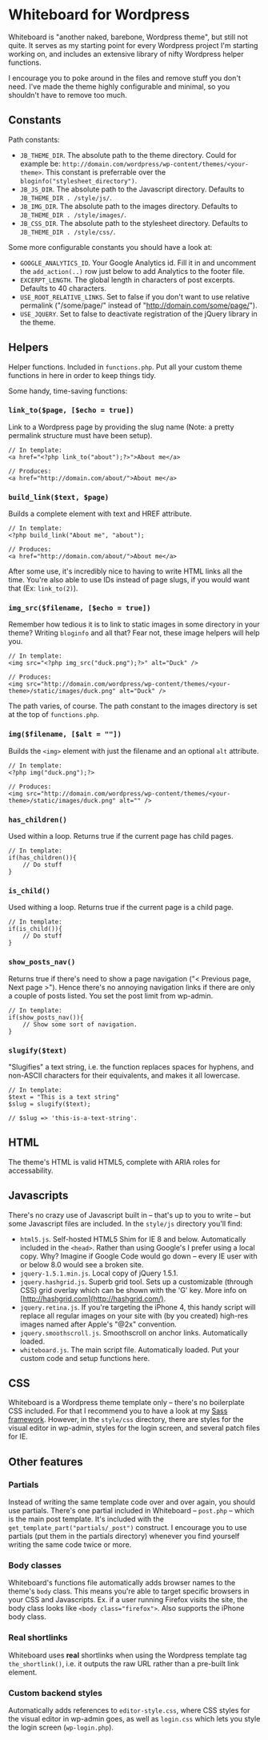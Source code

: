 # Whiteboard for Wordpress

Whiteboard is "another naked, barebone, Wordpress theme", but still not quite. It serves as my starting point for every Wordpress project I'm starting working on, and includes an extensive library of nifty Wordpress helper functions.

I encourage you to poke around in the files and remove stuff you don't need. I've made the theme highly configurable and minimal, so you shouldn't have to remove too much.

## Constants

Path constants:

- `JB_THEME_DIR`. The absolute path to the theme directory. Could for example be: `http://domain.com/wordpress/wp-content/themes/<your-theme>`. This constant is preferrable over the `bloginfo("stylesheet_directory")`.
- `JB_JS_DIR`. The absolute path to the Javascript directory. Defaults to `JB_THEME_DIR . /style/js/`.
- `JB_IMG_DIR`. The absolute path to the images directory. Defaults to `JB_THEME_DIR . /style/images/`.
- `JB_CSS_DIR`. The absolute path to the stylesheet directory. Defaults to `JB_THEME_DIR . /style/css/`.

Some more configurable constants you should have a look at:

- `GOOGLE_ANALYTICS_ID`. Your Google Analytics id. Fill it in and uncomment the `add_action(..)` row just below to add Analytics to the footer file.
- `EXCERPT_LENGTH`. The global length in characters of post excerpts. Defaults to 40 characters.
- `USE_ROOT_RELATIVE_LINKS`. Set to false if you don't want to use relative permalink ("/some/page/" instead of "http://domain.com/some/page/").
- `USE_JQUERY`. Set to false to deactivate registration of the jQuery library in the theme.


## Helpers

Helper functions. Included in `functions.php`. Put all your custom theme functions in here in order to keep things tidy. 

Some handy, time-saving functions:

### `link_to($page, [$echo = true])`

Link to a Wordpress page by providing the slug name (Note: a pretty permalink structure must have been setup).
	
	// In template:
	<a href="<?php link_to("about");?>">About me</a>
	
	// Produces:
	<a href="http://domain.com/about/">About me</a>

### `build_link($text, $page)`

Builds a complete <a> element with text and HREF attribute.

	// In template:
	<?php build_link("About me", "about");
	
	// Produces:
	<a href="http://domain.com/about/">About me</a>

After some use, it's incredibly nice to having to write HTML links all the time. You're also able to use IDs instead of page slugs, if you would want that (Ex: `link_to(2)`).

### `img_src($filename, [$echo = true])`

Remember how tedious it is to link to static images in some directory in your theme? Writing `bloginfo` and all that? Fear not, these image helpers will help you.

	// In template:
	<img src="<?php img_src("duck.png");?>" alt="Duck" />
	
	// Produces:
	<img src="http://domain.com/wordpress/wp-content/themes/<your-theme>/static/images/duck.png" alt="Duck" />

The path varies, of course. The path constant to the images directory is set at the top of `functions.php`.

### `img($filename, [$alt = ""])`

Builds the `<img>` element with just the filename and an optional `alt` attribute.

	// In template:
	<?php img("duck.png");?>
	
	// Produces:
	<img src="http://domain.com/wordpress/wp-content/themes/<your-theme>/static/images/duck.png" alt="" />


### `has_children()`

Used within a loop. Returns true if the current page has child pages.

	// In template:
	if(has_children()){
		// Do stuff
	}

### `is_child()`

Used withing a loop. Returns true if the current page is a child page.

	// In template:
	if(is_child()){
		// Do stuff
	}

### `show_posts_nav()`

Returns true if there's need to show a page navigation ("< Previous page, Next page >"). Hence there's no annoying navigation links if there are only a couple of posts listed. You set the post limit from wp-admin.

	// In template:
	if(show_posts_nav()){
		// Show some sort of navigation.
	}
	
### `slugify($text)`

"Slugifies" a text string, i.e. the function replaces spaces for hyphens, and non-ASCII characters for their equivalents, and makes it all lowercase.

	// In template:
	$text = "This is a text string"
	$slug = slugify($text);
	
	// $slug => 'this-is-a-text-string'.
	
## HTML

The theme's HTML is valid HTML5, complete with ARIA roles for accessability.  


## Javascripts

There's no crazy use of Javascript built in – that's up to you to write – but some Javascript files are included. In the `style/js` directory you'll find:

- `html5.js`. Self-hosted HTML5 Shim for IE 8 and below. Automatically included in the `<head>`. Rather than using Google's I prefer using a local copy. Why? Imagine if Google Code would go down – every IE user with or below 8.0 would see a broken site.
- `jquery-1.5.1.min.js`. Local copy of jQuery 1.5.1.
- `jquery.hashgrid.js`. Superb grid tool. Sets up a customizable (through CSS) grid overlay which can be shown with the 'G' key. More info on [http://hashgrid.com](http://hashgrid.com/). 
- `jquery.retina.js`. If you're targeting the iPhone 4, this handy script will replace all regular images on your site with (by you created) high-res images named after Apple's "@2x" convention.
- `jquery.smoothscroll.js`. Smoothscroll on anchor links. Automatically loaded.
- `whiteboard.js`. The main script file. Automatically loaded. Put your custom code and setup functions here.

## CSS

Whiteboard is a Wordpress theme template only – there's no boilerplate CSS included. For that I recommend you to have a look at my [Sass framework](https://github.com/johanbrook/dyluni "Dyluni Framework"). However, in the `style/css` directory, there are styles for the visual editor in wp-admin, styles for the login screen, and several patch files for IE.


## Other features

### Partials

Instead of writing the same template code over and over again, you should use partials. There's one partial included in Whiteboard – `post.php` – which is the main post template. It's included with the `get_template_part("partials/_post")` construct. I encourage you to use partials (put them in the partials directory) whenever you find yourself writing the same code twice or more.

### Body classes
Whiteboard's functions file automatically adds browser names to the theme's `body` class. This means you're able to target specific browsers in your CSS and Javascripts. Ex. if a user running Firefox visits the site, the body class looks like `<body class="firefox">`. Also supports the iPhone body class.
	
	
### Real shortlinks

Whiteboard uses **real** shortlinks when using the Wordpress template tag `the_shortlink()`, i.e. it outputs the raw URL rather than a pre-built link element.


### Custom backend styles

Automatically adds references to `editor-style.css`, where CSS styles for the visual editor in wp-admin goes, as well as `login.css` which lets you style the login screen (`wp-login.php`).



